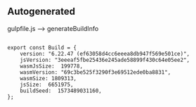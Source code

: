 



Autogenerated
-------------








gulpfile.js --> generateBuildInfo


  

```

export const Build = {
    version: "6.22.47 (ef63058d4cc6eeea8db947f569e501ce)",
    jsVersion: "3eeeaf5fbe25436e245ade58899f430c64e05ee2",
    wasmJsSize:  199778,
    wasmVersion: "69c3be525f3290f3e69512ede0ba8831",
    wasmSize: 1809313,
    jsSize:  6651975,
    buildSeed:  1573489031160,
};


```




